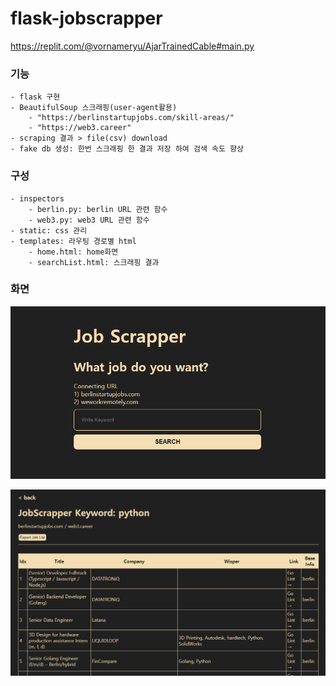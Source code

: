 # flask-jobscrapper
https://replit.com/@vornameryu/AjarTrainedCable#main.py


### 기능
    - flask 구현
    - BeautifulSoup 스크래핑(user-agent활용)        
        - "https://berlinstartupjobs.com/skill-areas/"
        - "https://web3.career"
    - scraping 결과 > file(csv) download
    - fake db 생성: 한번 스크래핑 한 결과 저장 하여 검색 속도 향상


### 구성
    - inspectors
        - berlin.py: berlin URL 관련 함수
        - web3.py: web3 URL 관련 함수
    - static: css 관리
    - templates: 라우팅 경로별 html
        - home.html: home화면
        - searchList.html: 스크래핑 결과


### 화면
![alt text](image.png)

![alt text](image-1.png)
